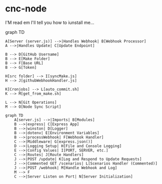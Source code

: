 # cnc-node

I'M read em I'll tell you how to iunstall me... 


graph TD

    A[Server (server.js)] -->|Handles Webhook| B[Webhook Processor]
    A -->|Handles Update| C[Update Endpoint]
    
    B --> D[GitHub Username]
    B --> E[Make Folder]
    B --> F[Base URL]
    B --> G[Token]
    
    H[src folder] --> I[syncMake.js]
    H --> J[githubWebhookHandler.js]
    
    K[Cronjobs] --> L[auto_commit.sh]
    K --> M[get_from_make.sh]

    L --> N[Git Operations]
    M --> O[Node Sync Script]


```mermaid
graph TD
    A[server.js] -->|Imports| B[Modules]
    B -->|express| C[Express App]
    B -->|winston| D[Logger]
    B -->|dotenv| E[Environment Variables]
    B -->|processWebhook| F[Webhook Handler]
    C -->|Middleware| G[express.json()]
    D -->|Logging Setup| H[File and Console Logging]
    E -->|Config Values| I[PORT, SERVER, etc.]
    C -->|Routes| J[Route Handlers]
    J -->|POST /update| K[Log and Respond to Update Requests]
    J -->|Commented GET /scenarios| L[Scenarios Handler (Commented)]
    J -->|POST /webhook| M[Handle Webhook and Log]
    M --> F
    C -->|Server Listen on Port| N[Server Initialization]
```
